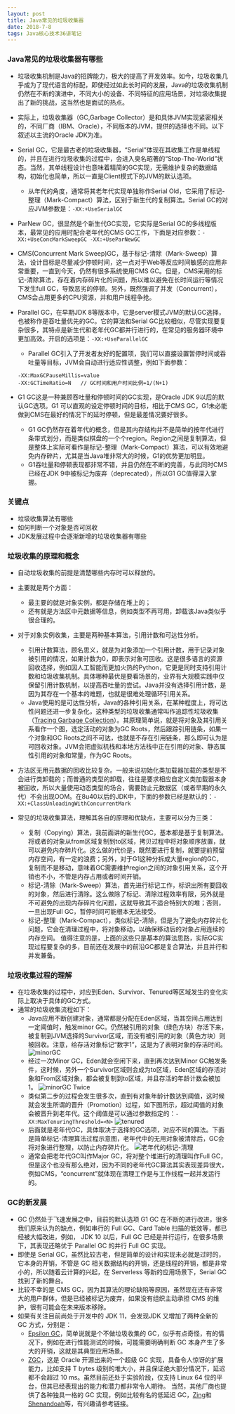 ```yaml
---
layout: post
title: Java常见的垃圾收集器
date: 2018-7-8
tags: Java核心技术36讲笔记
---
```


### Java常见的垃圾收集器有哪些
- 垃圾收集机制是Java的招牌能力，极大的提高了开发效率。如今，垃圾收集几乎成为了现代语言的标配，即使经过如此长时间的发展，Java的垃圾收集机制仍然在不断的演进中，不同大小的设备、不同特征的应用场景，对垃圾收集提出了新的挑战，这当然也是面试的热点。
- 实际上，垃圾收集器（GC,Garbage Collector）是和具体JVM实现紧密相关的，不同厂商（IBM、Oracle），不同版本的JVM，提供的选择也不同。以下叙述以主流的Oracle JDK为准。
- Serial GC，它是最古老的垃圾收集器，“Serial”体现在其收集工作是单线程的，并且在进行垃圾收集的过程中，会进入臭名昭著的“Stop-The-World”状态。当然，其单线程设计也意味着精简的GC实现，无需维护复杂的数据结构，初始化也简单，所以一直是Client模式下的JVM的默认选项。
	- 从年代的角度，通常将其老年代实现单独称作Serial Old，它采用了标记-整理（Mark-Compact）算法，区别于新生代的复制算法。Serial GC的对应JVM参数是：`-XX:+UseSerialGC`
- ParNew GC，很显然是个新生代GC实现，它实际是Serial GC的多线程版本，最常见的应用时配合老年代的CMS GC工作，下面是对应参数：`-XX:+UseConcMarkSweepGC -XX:+UseParNewGC`
- CMS(Concurrent Mark Sweep)GC，基于标记-清除（Mark-Sweep）算法，设计目标是尽量减少停顿时间，这一点对于Web等反应时间敏感的应用非常重要，一直到今天，仍然有很多系统使用CMS GC。但是，CMS采用的标记-清除算法，存在着内存碎片化的问题，所以难以避免在长时间运行等情况下发生full GC，导致恶劣的停顿。另外，既然强调了并发（Concurrent），CMS会占用更多的CPU资源，并和用户线程争抢。
- Parallel GC，在早期JDK 8等版本中，它是server模式JVM的默认GC选择，也被称作是吞吐量优先的GC。它的算法和Serial GC比较相似，尽管实现要复杂很多，其特点是新生代和老年代GC都并行进行的，在常见的服务器环境中更加高效。开启的选项是：`-XX:+UseParallelGC`
	- Parallel GC引入了开发者友好的配置项，我们可以直接设置暂停时间或吞吐量等目标，JVM会自动进行适应性调整，例如下面参数：
	```
    -XX:MaxGCPauseMillis=value
    -XX:GCTimeRatio=N	// GC时间和用户时间比例=1/(N+1)
    ```

- G1 GC这是一种兼顾吞吐量和停顿时间的GC实现，是Oracle JDK 9以后的默认GC选项。G1 可以直观的设定停顿时间的目标，相比于CMS GC，G1未必能做到CMS在最好的情况下的延时停顿，但是最差情况要好很多。
	- G1 GC仍然存在着年代的概念，但是其内存结构并不是简单的按年代进行条带式划分，而是类似棋盘的一个个region。Region之间是复制算法，但是整体上实际可看作是标记-整理（Mark-Compact）算法，可以有效地避免内存碎片，尤其是当Java堆非常大的时候，G1的优势更加明显。
	- G1吞吐量和停顿表现都非常不错，并且仍然在不断的完善，与此同时CMS已经在JDK 9中被标记为废弃（deprecated），所以G1 GC值得深入掌握。

### 关键点
- 垃圾收集算法有哪些
- 如何判断一个对象是否可回收
- JDK发展过程中会逐渐新增的垃圾收集器有哪些

### 垃圾收集的原理和概念
- 自动垃圾收集的前提是清楚哪些内存时可以释放的。
- 主要就是两个方面：
	- 最主要的就是对象实例，都是存储在堆上的；
	- 还有就是方法区中元数据等信息，例如类型不再可用，卸载该Java类似乎很合理的。
- 对于对象实例收集，主要是两种基本算法，引用计数和可达性分析。
	- 引用计数算法，顾名思义，就是为对象添加一个引用计数，用于记录对象被引用的情况，如果计数为0，即表示对象可回收。这是很多语言的资源回收选择，例如因人工智能而更加火热的Python，它更是同时支持引用计数和垃圾收集机制。具体哪种最优是要看场景的，业界有大规模实践中仅保留引用计数机制，以提高吞吐量的尝试。Java并没有选择引用计数，是因为其存在一个基本的难题，也就是很难处理循环引用关系。
	- Java使用的是可达性分析，Java的各种引用关系，在某种程度上，将可达性问题还进一步复杂化，这种类型的垃圾收集通常叫作追踪性垃圾收集（[Tracing Garbage Collection](https://en.wikipedia.org/wiki/Tracing_garbage_collection)）。其原理简单说，就是将对象及其引用关系看作一个图，选定活动的对象为GC Roots，然后跟踪引用链条，如果一个对象和GC Roots之间不可达，也就是不存在引用链条，那么即可认为是可回收对象。JVM会把虚拟机栈和本地方法栈中正在引用的对象、静态属性引用的对象和常量，作为GC Roots。

- 方法区无用元数据的回收比较复杂。一般来说初始化类加载器加载的类型是不会进行类卸载的；而普通的类型的卸载，往往是要求相应自定义类加载器本身被回收，所以大量使用动态类型的场合，需要防止元数据区（或者早期的永久代）不会出现OOM。在8u40以后的JDK中，下面的参数已经是默认的：`-XX:+ClassUnloadingWithConcurrentMark`

- 常见的垃圾收集算法，理解其各自的原理和优缺点，主要可以分为三类：
	- 复制（Copying）算法，我前面讲的新生代GC，基本都是基于复制算法。将或者的对象从from区域复制到to区域，拷贝过程中将对象顺序放置，就可以避免内存碎片化。这么做的代价是，既然要进行复制，就要提前预留内存空间，有一定的浪费；另外，对于G1这种分拆成大量region的GC，复制而不是移动，意味着GC需要维护region之间的对象引用关系，这个开销也不小，不管是内存占用或者时间开销。
	- 标记-清除（Mark-Sweep）算法，首先进行标记工作，标识出所有要回收的对象，然后进行清除。这么做除了标记、清除过程效率有限，另外就是不可避免的出现内存碎片化问题，这就导致其不适合特别大的堆；否则，一旦出现Full GC，暂停时间可能根本无法接受。
	- 标记-整理（Mark-Compact），类似标记-清除，但是为了避免内存碎片化问题，它会在清理过程中，将对象移动，以确保移动后的对象占用连续的内存空间。
  值得注意的是，上面的这些只是基本的算法思路，实际GC实现过程要复杂的多，目前还在发展中的前沿GC都是复合算法，并且并行和并发兼备。

### 垃圾收集过程的理解
- 在垃圾收集的过程中，对应到Eden、Survivor、Tenured等区域发生的变化实际上取决于具体的GC方式。
- 通常的垃圾收集流程如下：
	- Java应用不断创建对象，通常都是分配在Eden区域，当其空间占用达到一定阈值时，触发minor GC。仍然被引用的对象（绿色方块）存活下来，被复制到JVM选择的Survivor区域，而没有被引用的对象（黄色方块）则被回收。注意，给存活对象标记“数字1”，这是为了表明对象的存活时间。
	![minorGC](https://github.com/heshengbang/heshengbang.github.io/raw/master/images/jvm/minorGC.png)
    - 经过一次Minor GC，Eden就会空闲下来，直到再次达到Minor GC触发条件，这时候，另外一个Survivor区域则会成为to区域，Eden区域的存活对象和From区域对象，都会被复制到to区域，并且存活的年龄计数会被加1。
    ![minorGC Twice](https://github.com/heshengbang/heshengbang.github.io/raw/master/images/jvm/minorGC_Twice.png)
	- 类似第二步的过程会发生很多次，直到有对象年龄计数达到阈值，这时候就会发生所谓的晋升（Promotion）过程，如下图所示，超过阈值的对象会被晋升到老年代。这个阈值是可以通过参数指定的：`-XX:MaxTenuringThreshold=<N>`
	![tenured](https://github.com/heshengbang/heshengbang.github.io/raw/master/images/jvm/tenured.png)
    - 后面就是老年代GC，具体取决于选择的GC选项，对应不同的算法。下面是简单标记-清理算法过程示意图，老年代中的无用对象被清除后，GC会将对象进行整理，以防止内存碎片化。
    ![老年代的标记-清理](https://github.com/heshengbang/heshengbang.github.io/raw/master/images/jvm/老年代_标记_清理.png)
	- 通常会把老年代GC叫作Major GC，将对整个堆进行的清理叫作Full GC，但是这个也没有那么绝对，因为不同的老年代GC算法其实表现差异很大，例如CMS，“concurrent”就体现在清理工作是与工作线程一起并发运行的。

### GC的新发展
- GC 仍然处于飞速发展之中，目前的默认选项 G1 GC 在不断的进行改进，很多我们原来认为的缺点，例如串行的 Full GC、Card Table 扫描的低效等，都已经被大幅改进，例如， JDK 10 以后，Full GC 已经是并行运行，在很多场景下，其表现还略优于 Parallel GC 的并行 Full GC 实现。
- 即使是 Serial GC，虽然比较古老，但是简单的设计和实现未必就是过时的，它本身的开销，不管是 GC 相关数据结构的开销，还是线程的开销，都是非常小的，所以随着云计算的兴起，在 Serverless 等新的应用场景下，Serial GC 找到了新的舞台。
- 比较不幸的是 CMS GC，因为其算法的理论缺陷等原因，虽然现在还有非常大的用户群体，但是已经被标记为废弃，如果没有组织主动承担 CMS 的维护，很有可能会在未来版本移除。
- 如果有关注目前尚处于开发中的 JDK 11，会发现JDK 又增加了两种全新的 GC 方式，分别是：
	- [Epsilon GC](http://openjdk.java.net/jeps/318)，简单说就是个不做垃圾收集的 GC，似乎有点奇怪，有的情况下，例如在进行性能测试的时候，可能需要明确判断 GC 本身产生了多大的开销，这就是其典型应用场景。
	- [ZGC](http://openjdk.java.net/jeps/333)，这是 Oracle 开源出来的一个超级 GC 实现，具备令人惊讶的扩展能力，比如支持 T bytes 级别的堆大小，并且保证绝大部分情况下，延迟都不会超过 10 ms。虽然目前还处于实验阶段，仅支持 Linux 64 位的平台，但其已经表现出的能力和潜力都非常令人期待。
  当然，其他厂商也提供了各种独具一格的 GC 实现，例如比较有名的低延迟 GC，[Zing](https://www.infoq.com/articles/azul_gc_in_detail)和[Shenandoah](https://wiki.openjdk.java.net/display/shenandoah/Main)等，有兴趣请参考链接。